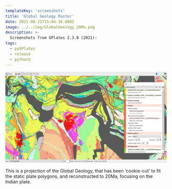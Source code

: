 ```yaml
---
templateKey: 'screenshots'
title: 'Global Geology Raster'
date: 2021-08-21T15:04:10.000Z
image: ../../img/GlobalGeology_20Ma.png
description: >-
  Screenshots from GPlates 2.3.0 (2021):
tags:
  - pyGPlates
  - release
  - python3
---
```

![Global Geology Raster](../../img/GlobalGeology_20Ma.png)

This is a projection of the Global Geology, that has been ‘cookie-cut’ to fit the static plate polygons, and reconstructed to 20Ma, focusing on the Indian plate. 
